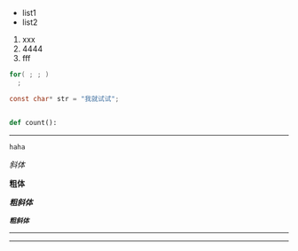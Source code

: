 - list1
- list2

1. xxx
2. 4444
4. fff

```c
for( ; ; )
  ;
```

```c
const char* str = "我就试试";
```


```python

def count():
```
------------------

`haha`

*斜体*

**粗体**

***粗斜体***

***`粗斜体`***

__________________________________
----------------------------------


